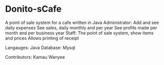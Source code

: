 # Donito-sCafe
A point of sale system for a cafe written in Java
Administrator:
  Add and see daily expenses
  See sales, daily monthly and per year
  See profits made per month and per business year
Staff:
  The point of sale system, show items and prices
  Allows printing of receipt
  
  
Langauges: Java
Database: Mysql

Contributors: Kamau Wanyee
